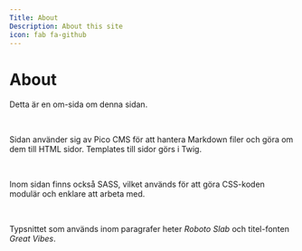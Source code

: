 ```yaml
---
Title: About
Description: About this site
icon: fab fa-github
---
```


About
==================

<p><i class="fas fa-info-circle"></i> Detta är en om-sida om denna sidan.</p>
<br>
<p>Sidan använder sig av Pico CMS för att hantera Markdown filer och göra om dem till HTML sidor. Templates till sidor görs i Twig.</p>
<br>
<p>Inom sidan finns också SASS, vilket används för att göra CSS-koden modulär och enklare att arbeta med.</p>
<br>
<p>Typsnittet som används inom paragrafer heter <em>Roboto Slab</em> och titel-fonten <em>Great Vibes</em>.</p>
<br>


